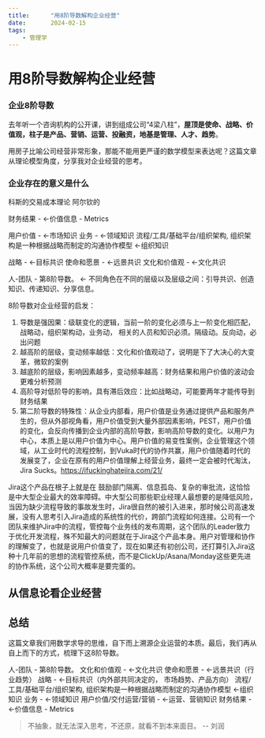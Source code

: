 ```yaml
---
title:      "用8阶导数解构企业经营"
date:       2024-02-15
tags:
    - 管理学
---
```


# 用8阶导数解构企业经营

### 企业8阶导数

去年听一个咨询机构的公开课，讲到组成公司“4梁八柱”，**屋顶是使命、战略、价值观，柱子是产品、营销、运营、投融资，地基是管理、人才、趋势**。

用房子比喻公司经营非常形象，那能不能用更严谨的数学模型来表达呢？这篇文章从理论模型角度，分享我对企业经营的思考。

### 企业存在的意义是什么

科斯的交易成本理论
阿尔钦的


财务结果 -               <-价值信息 - Metrics

用户价值 -               <-市场知识
业务 -                  <-领域知识
流程/工具/基础平台/组织架构, 组织架构是一种根据战略而制定的沟通协作模型 <-组织知识

战略 -                  <-目标共识
使命和愿景 -             <-远景共识
文化和价值观 -           <-文化共识

人-团队 - 第8阶导数。         <- 不同角色在不同的层级以及层级之间：引导共识、创造知识、传递知识、分享信息。

8阶导数对企业经营的启发：
1. 导数是强因果：级联变化的逻辑，当前一阶的变化必须与上一阶变化相匹配，战略动，组织架构动，业务动， 相关的人员和知识必须。隔级动。反向动，必出问题
2. 越高阶的层级，变动频率越低：文化和价值观动了，说明是下了大决心的大变革，微软的案例
3. 越底阶的层级，影响因素越多，变动频率越高：财务结果和用户价值的波动会更难分析预测
4. 高阶导对低阶导的影响，具有滞后效应：比如战略动，可能要两年才能传导到财务结果
5. 第二阶导数的特殊性：从企业内部看，用户价值是业务通过提供产品和服务产生的，但从外部视角看，用户价值受到大量外部因素影响，PEST，用户价值的变化，会反向传播到企业内部的高阶导数，影响高阶导数的变化。以用户为中心，本质上是以用户价值为中心。用户价值的易变性案例，企业管理这个领域，从工业时代的流程控制，到Vuka时代的协作共赢，用户价值随着时代的发展变了，企业在原有的用户价值理解上经营业务，最终一定会被时代淘汰，Jira Sucks。https://ifuckinghatejira.com/21/




Jira这个产品在根子上就是在 鼓励部门隔离、信息孤岛、复杂的审批流，这恰恰是中大型企业最大的效率障碍。中大型公司那些职业经理人最想要的是降低风险，当因为缺少流程导致的事故发生时，Jira很自然的被引入进来，那时候公司高速发展，没有人思考引入Jira造成的系统性的代价，跨部门流程如何连接。公司有一个团队来维护Jira中的流程，管控每个业务线的发布周期，这个团队的Leader致力于优化开发流程，殊不知最大的问题就在于Jira这个产品本身。用户对管理和协作的理解变了，也就是说用户价值变了，现在如果还有初创公司，还打算引入Jira这种十几年前的思想的流程管控系统，而不是ClickUp/Asana/Monday这些更先进的协作系统，这个公司大概率是要完蛋的。

## 从信息论看企业经营

## 总结

这篇文章我们用数学求导的思维，自下而上溯源企业运营的本质。最后，我们再从自上而下的方式，梳理下这8阶导数。

人-团队 - 第8阶导数。
文化和价值观 -           <-文化共识
使命和愿景 -             <-远景共识（行业趋势）
战略 -                  <-目标共识（内外部共同决定的， 市场趋势、产品方向）
流程/工具/基础平台/组织架构, 组织架构是一种根据战略而制定的沟通协作模型 <-组织知识
业务 -                  <-领域知识
用户价值/交付运营/营销 -               <-运营、营销知识 
财务结果 -               <-价值信息 - Metrics

> 不抽象，就无法深入思考，不还原，就看不到本来面目。 -- 刘润